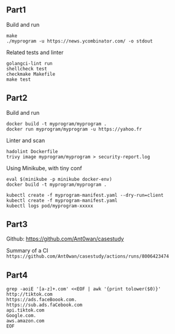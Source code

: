 ## Part1

Build and run
```shell
make
./myprogram -u https://news.ycombinator.com/ -o stdout
```

Related tests and linter
```shell
golangci-lint run
shellcheck test
checkmake Makefile
make test
```


## Part2

Build and run
```shell
docker build -t myprogram/myprogram .
docker run myprogram/myprogram -u https://yahoo.fr
```

Linter and scan
```shell
hadolint Dockerfile
trivy image myprogram/myprogram > security-report.log
```

Using Minikube, with tiny conf
```shell
eval $(minikube -p minikube docker-env)
docker build -t myprogram/myprogram .

kubectl create -f myprogram-manifest.yaml --dry-run=client
kubectl create -f myprogram-manifest.yaml
kubectl logs pod/myprogram-xxxxx
```

## Part3

Github: https://github.com/Ant0wan/casestudy

Summary of a CI
`https://github.com/Ant0wan/casestudy/actions/runs/8006423474`


## Part4

```shell
grep -aoiE '[a-z]+.com' <<EOF | awk '{print tolower($0)}'
http://tiktok.com
https://ads.faceBoook.com.
https://sub.ads.faCebook.com
api.tiktok.com
Google.com.
aws.amazon.com
EOF
```
